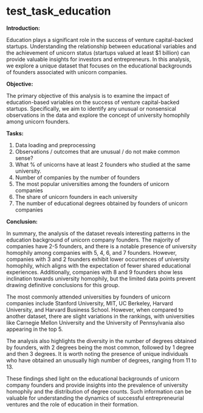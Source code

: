 # test_task_education

**Introduction:**

Education plays a significant role in the success of venture capital-backed startups. Understanding the relationship between educational variables and the achievement of unicorn status (startups valued at least $1 billion) can provide valuable insights for investors and entrepreneurs. In this analysis, we explore a unique dataset that focuses on the educational backgrounds of founders associated with unicorn companies.

**Objective:**

The primary objective of this analysis is to examine the impact of education-based variables on the success of venture capital-backed startups. Specifically, we aim to identify any unusual or nonsensical observations in the data and explore the concept of university homophily among unicorn founders.

**Tasks:**
1. Data loading and preprocessing
2. Observations / outcomes that are unusual / do not make common sense?
3. What % of unicorns have at least 2 founders who studied at the same university.
4. Number of companies by the number of founders
5. The most popular universities among the founders of unicorn companies
6. The share of unicorn founders in each university
7. The number of educational degrees obtained by founders of unicorn companies

**Conclusion:**

In summary, the analysis of the dataset reveals interesting patterns in the education background of unicorn company founders. The majority of companies have 2-5 founders, and there is a notable presence of university homophily among companies with 5, 4, 6, and 7 founders. However, companies with 3 and 2 founders exhibit lower occurrences of university homophily, which aligns with the expectation of fewer shared educational experiences. Additionally, companies with 8 and 9 founders show less inclination towards university homophily, but the limited data points prevent drawing definitive conclusions for this group.

The most commonly attended universities by founders of unicorn companies include Stanford University, MIT, UC Berkeley, Harvard University, and Harvard Business School. However, when compared to another dataset, there are slight variations in the rankings, with universities like Carnegie Mellon University and the University of Pennsylvania also appearing in the top 5.

The analysis also highlights the diversity in the number of degrees obtained by founders, with 2 degrees being the most common, followed by 1 degree and then 3 degrees. It is worth noting the presence of unique individuals who have obtained an unusually high number of degrees, ranging from 11 to 13.

These findings shed light on the educational backgrounds of unicorn company founders and provide insights into the prevalence of university homophily and the distribution of degree counts. Such information can be valuable for understanding the dynamics of successful entrepreneurial ventures and the role of education in their formation.

